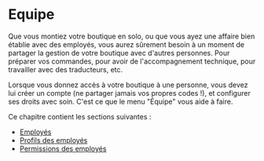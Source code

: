 # Equipe

Que vous montiez votre boutique en solo, ou que vous ayez une affaire bien établie avec des employés, vous aurez sûrement besoin à un moment de partager la gestion de votre boutique avec d'autres personnes. Pour préparer vos commandes, pour avoir de l'accompagnement technique, pour travailler avec des traducteurs, etc.&#x20;

Lorsque vous donnez accès à votre boutique à une personne, vous devez lui créer un compte (ne partager jamais vos propres codes !), et configurer ses droits avec soin. C'est ce que le menu "Équipe" vous aide à faire.

Ce chapitre contient les sections suivantes :

* [Employés](employes.md)
* [Profils des employés](profils-employes.md)
* [Permissions des employés](permissions-employes.md)
